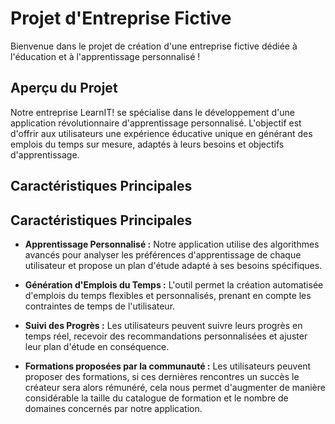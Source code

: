
# Projet d'Entreprise Fictive

Bienvenue dans le projet de création d'une entreprise fictive dédiée à l'éducation et à l'apprentissage personnalisé !



## Aperçu du Projet

Notre entreprise LearnIT! se spécialise dans le développement d'une application révolutionnaire d'apprentissage personnalisé. L'objectif est d'offrir aux utilisateurs une expérience éducative unique en générant des emplois du temps sur mesure, adaptés à leurs besoins et objectifs d'apprentissage.

## Caractéristiques Principales



## Caractéristiques Principales

- **Apprentissage Personnalisé :** Notre application utilise des algorithmes avancés pour analyser les préférences d'apprentissage de chaque utilisateur et propose un plan d'étude adapté à ses besoins spécifiques.

- **Génération d'Emplois du Temps :** L'outil permet la création automatisée d'emplois du temps flexibles et personnalisés, prenant en compte les contraintes de temps de l'utilisateur.

- **Suivi des Progrès :** Les utilisateurs peuvent suivre leurs progrès en temps réel, recevoir des recommandations personnalisées et ajuster leur plan d'étude en conséquence.

- **Formations proposées par la communauté :** Les utilisateurs peuvent proposer des formations, si ces dernières rencontres un succès le créateur sera alors rémunéré, cela nous permet d'augmenter de manière considérable la taille du catalogue de formation et le nombre de domaines concernés par notre application.

